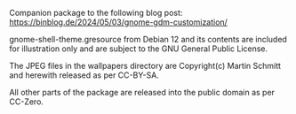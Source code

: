 Companion package to the following blog post: https://binblog.de/2024/05/03/gnome-gdm-customization/

gnome-shell-theme.gresource from Debian 12 and its contents are included for illustration only and are subject to the GNU General Public License.

The JPEG files in the wallpapers directory are Copyright(c) Martin Schmitt and herewith released as per CC-BY-SA.

All other parts of the package are released into the public domain as per CC-Zero.
